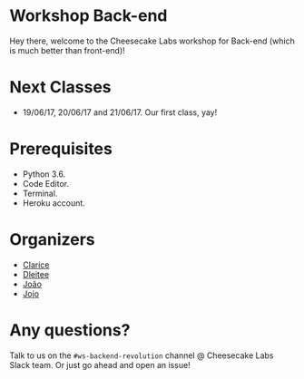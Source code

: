 # Workshop Back-end

Hey there, welcome to the Cheesecake Labs workshop for Back-end (which is much better than front-end)!  

# Next Classes
* 19/06/17, 20/06/17 and 21/06/17. Our first class, yay!

# Prerequisites
* Python 3.6.
* Code Editor.
* Terminal.
* Heroku account.

# Organizers
* [Clarice](https://github.com/cbbcosta)
* [Dleitee](https://github.com/dleitee)
* [João](https://github.com/joaoricardo000)
* [Jojo](https://github.com/jonatasbaldin)

# Any questions?
Talk to us on the `#ws-backend-revolution` channel @ Cheesecake Labs Slack team. Or just go ahead and open an issue!
